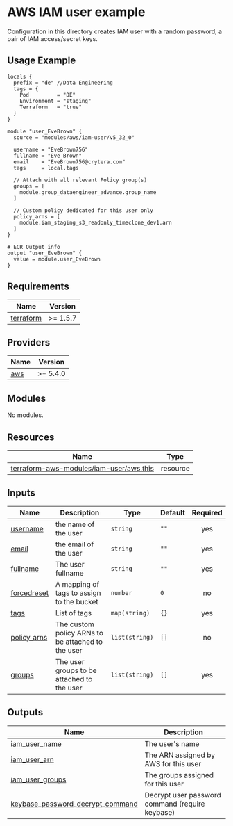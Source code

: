 # AWS IAM user example

Configuration in this directory creates IAM user with a random password, a pair of IAM access/secret keys.

## Usage Example

```hcl
locals {
  prefix = "de" //Data Engineering
  tags = {
    Pod         = "DE"
    Environment = "staging"
    Terraform   = "true"
  }
}

module "user_EveBrown" {
  source = "modules/aws/iam-user/v5_32_0"

  username = "EveBrown756"
  fullname = "Eve Brown"
  email    = "EveBrown756@crytera.com"
  tags     = local.tags

  // Attach with all relevant Policy group(s)
  groups = [
    module.group_dataengineer_advance.group_name
  ]

  // Custom policy dedicated for this user only
  policy_arns = [
    module.iam_staging_s3_readonly_timeclone_dev1.arn
  ]
}

# ECR Output info
output "user_EveBrown" {
  value = module.user_EveBrown
}
```

<!-- BEGINNING OF PRE-COMMIT-TERRAFORM DOCS HOOK -->
## Requirements

| Name | Version |
|------|---------|
| <a name="requirement_terraform"></a> [terraform](#requirement\_terraform) | >= 1.5.7 |

## Providers

| Name | Version |
|------|---------|
| <a name="provider_aws"></a> [aws](#provider\_aws) | >= 5.4.0 |

## Modules

No modules.

## Resources

| Name | Type |
|------|------|
| [terraform-aws-modules/iam-user/aws.this](https://registry.terraform.io/modules/terraform-aws-modules/iam/aws/5.32.0/examples/iam-user) | resource |

## Inputs

| Name | Description | Type | Default | Required |
|------|-------------|------|---------|:--------:|
| <a name="input_username"></a> [username](#input\_username) | the name of the user | `string` | `""` | yes |
| <a name="input_email"></a> [email](#input\_email) | the email of the user | `string` | `""` | yes |
| <a name="input_fullname"></a> [fullname](#input\_fullname) | The user fullname | `string` | `""` | yes |
| <a name="input_forcedreset"></a> [forcedreset](#input\_forcedreset) | A mapping of tags to assign to the bucket | `number` | `0` | no |
| <a name="input_tags"></a> [tags](#input\_tags) | List of tags | `map(string)` | `{}` | yes |
| <a name="input_policy_arns"></a> [policy_arns](#input\_policy_arns) | The custom policy ARNs to be attached to the user | `list(string)` | `[]` | no |
| <a name="input_groups"></a> [groups](#input\_groups) | The user groups to be attached to the user | `list(string)` | `[]` | yes |


## Outputs

| Name | Description |
|------|-------------|
| <a name="output_iam_user_name"></a> [iam_user_name](#output\_iam\_user\_name) | The user's name |
| <a name="output_iam_user_arn"></a> [iam_user_arn](#output\_iam\_user\_arn) | The ARN assigned by AWS for this user |
| <a name="output_iam_user_groups"></a> [iam_user_groups](#output\_iam\_user\_groups) | The groups assigned for this user |
| <a name="output_keybase_password_decrypt_command"></a> [keybase_password_decrypt_command](#output\_keybase\_password\_decrypt\_command) | Decrypt user password command (require keybase) |
<!-- END OF PRE-COMMIT-TERRAFORM DOCS HOOK -->

